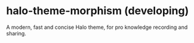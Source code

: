 # halo-theme-morphism (developing)
A modern, fast and concise Halo theme, for pro knowledge recording and sharing.
